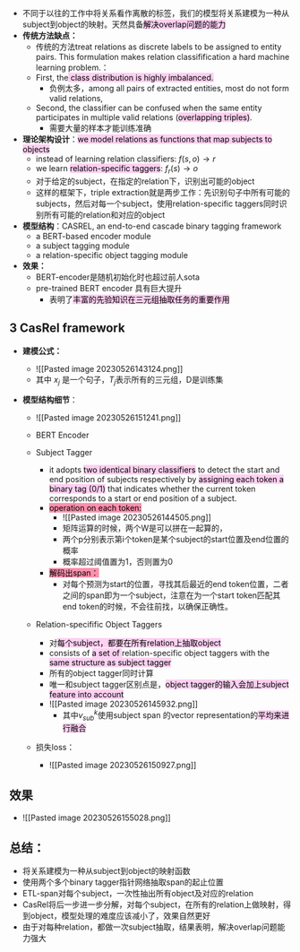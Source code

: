 - 不同于以往的工作中将关系看作离散的标签，我们的模型将关系建模为一种从subject到object的映射。天然具备<mark style="background: #FFB8EBA6;">解决overlap问题的能力</mark>
- **传统方法缺点：**
	- 传统的方法treat relations as discrete labels to be assigned to entity pairs. This formulation makes relation classifification a hard machine learning problem.：
	- First, the<mark style="background: #FFB8EBA6;"> class distribution is highly imbalanced.</mark>
		- 负例太多，among all pairs of extracted entities, most do not form valid relations,
	- Second, the classifier can be confused when the same entity participates in multiple valid relations (<mark style="background: #FFB8EBA6;">overlapping triples)</mark>.
		- 需要大量的样本才能训练准确
- **理论架构设计**：<mark style="background: #FFB8EBA6;">we model relations as functions that map subjects to objects</mark>
	- instead of learning relation classifiers: $f(s, o) \rightarrow r$ 
	- we learn <mark style="background: #FFB8EBA6;">relation-specific taggers</mark>:  $f_r(s)\rightarrow o$
	- 对于给定的subject，在指定的relation下，识别出可能的object
	- 这样的框架下，triple extraction就是两步工作：先识别句子中所有可能的subjects，然后对每一个subject，使用relation-specific taggers同时识别所有可能的relation和对应的object
- **模型结构**：CASREL, an end-to-end cascade binary tagging framework
	- a BERT-based encoder module
	- a subject tagging module
	- a relation-specific object tagging module
- **效果：**
	- BERT-encoder是随机初始化时也超过前人sota
	- pre-trained BERT encoder 具有巨大提升
		- 表明了<mark style="background: #FFB8EBA6;">丰富的先验知识在三元组抽取任务的重要作用</mark>


## 3 CasRel framework
- **建模公式：**
	- ![[Pasted image 20230526143124.png]]
	- 其中 $x_j$ 是一个句子，$T_j$表示所有的三元组，D是训练集

- **模型结构细节**：
	- ![[Pasted image 20230526151241.png]]
	- BERT Encoder

	- Subject Tagger
		- it adopts <mark style="background: #FFB8EBA6;">two identical binary classifiers</mark> to detect the start and end position of subjects respectively by <mark style="background: #FFB8EBA6;">assigning each token a binary tag (0/1)</mark> that indicates whether the current token corresponds to a start or end position of a subject.
		- <mark style="background: #FF5582A6;">operation on each token:</mark>
			- ![[Pasted image 20230526144505.png]]
			- 矩阵运算的时候，两个W是可以拼在一起算的，
			- 两个p分别表示第i个token是某个subject的start位置及end位置的概率
			- 概率超过阈值置为1，否则置为0
		- <mark style="background: #FF5582A6;">解码出span：</mark>
			- 对每个预测为start的位置，寻找其后最近的end token位置，二者之间的span即为一个subject，注意在为一个start token匹配其end token的时候，不会往前找，以确保正确性。
			
	- Relation-specifific Object Taggers
		- 对<mark style="background: #FFB8EBA6;">每个subject，都要在所有relation上抽取object</mark>
		- consists of <mark style="background: #FFB8EBA6;">a set of </mark>relation-specific object taggers with the<mark style="background: #FFB8EBA6;"> same structure as subject tagger</mark>
		- 所有的object tagger同时计算
		- 唯一和subject tagger区别点是，<mark style="background: #FFB8EBA6;">object tagger的输入会加上subject feature into account </mark>
		- ![[Pasted image 20230526145932.png]]
			- 其中$v_{sub}^k$使用subject span 的vector representation的<mark style="background: #FFB8EBA6;">平均来进行融合</mark>
	- 损失loss：
		- ![[Pasted image 20230526150927.png]]

## 效果
- ![[Pasted image 20230526155028.png]]

## 总结：
- 将关系建模为一种从subject到object的映射函数
- 使用两个多个binary tagger指针网络抽取span的起止位置
- ETL-span对每个subject，一次性抽出所有object及对应的relation
- CasRel将后一步进一步分解，对每个subject，在所有的relation上做映射，得到object，模型处理的难度应该减小了，效果自然更好
- 由于对每种relation，都做一次subject抽取，结果表明，解决overlap问题能力强大